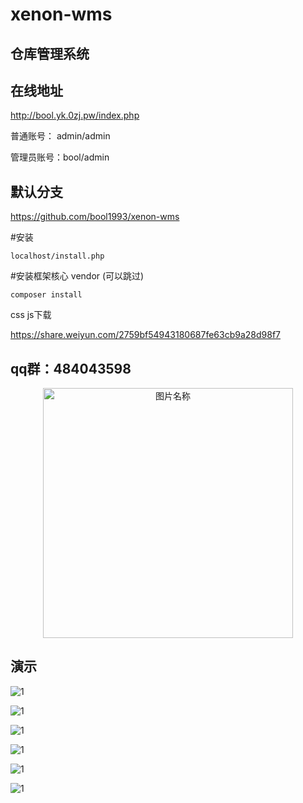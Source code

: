 # xenon-wms

## 仓库管理系统

## 在线地址 

http://bool.yk.0zj.pw/index.php

普通账号： admin/admin   

管理员账号：bool/admin


## 默认分支

https://github.com/bool1993/xenon-wms


#安装
	
	localhost/install.php

#安装框架核心 vendor (可以跳过)

	composer install


css js下载

https://share.weiyun.com/2759bf54943180687fe63cb9a28d98f7


## qq群：484043598

<div  align="center">    
  <img src="./demo/QQ图片20171230143517.jpg" width = "400" alt="图片名称" align=center />
</div>


## 演示

![1](./demo/20171229163116.png)

![1](./demo/20171229163127.png)

![1](./demo/20171229163140.png)

![1](./demo/20171229185301.png)

![1](./demo/20171230124816.png)

![1](./demo/20171230124819.png)


